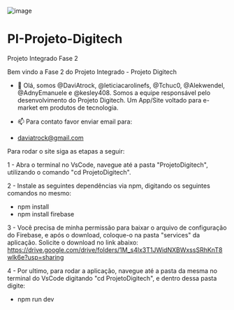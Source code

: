 ![image](https://github.com/DaviAtrock/PI-Projeto-Digitech/assets/103908152/84599a5a-e615-44ca-8908-f38e55743c87)

# PI-Projeto-Digitech
Projeto Integrado Fase 2

Bem vindo a Fase 2 do Projeto Integrado - Projeto Digitech

- 👋 Olá, somos @DaviAtrock, @leticiacarolinefs, @Tchuc0, @Alekwendel, @AdnyEmanuele e @kesley408. Somos a equipe responsável pelo desenvolvimento do Projeto Digitech.
Um App/Site voltado para e-market em produtos de tecnologia.

- 📫 Para contato favor enviar email para:
- daviatrock@gmail.com

Para rodar o site siga as etapas a seguir:

1 - Abra o terminal no VsCode, navegue até a pasta "ProjetoDigitech", utilizando o comando "cd ProjetoDigitech".

2 - Instale as seguintes dependências via npm, digitando os seguintes comandos no mesmo:

- npm install
- npm install firebase

3 - Você precisa de minha permissão para baixar o arquivo de configuração do Firebase, e após o download, coloque-o na pasta "services" da aplicação. Solicite o download no link abaixo:
https://drive.google.com/drive/folders/1M_s4lx3T1JWidNXBWxssSRhKnT8wlk6e?usp=sharing

4 - Por ultimo, para rodar a aplicação, navegue até a pasta da mesma no terminal do VsCode digitando "cd ProjetoDigitech", e dentro dessa pasta digite:

- npm run dev

